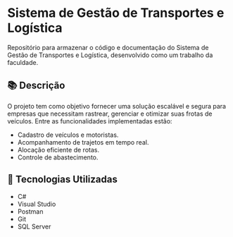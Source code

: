 # Sistema de Gestão de Transportes e Logística

Repositório para armazenar o código e documentação do Sistema de Gestão de Transportes e Logística, desenvolvido como um trabalho da faculdade.

## 📚 Descrição
O projeto tem como objetivo fornecer uma solução escalável e segura para empresas que necessitam rastrear, gerenciar e otimizar suas frotas de veículos. Entre as funcionalidades implementadas estão:

- Cadastro de veículos e motoristas.
- Acompanhamento de trajetos em tempo real.
- Alocação eficiente de rotas.
- Controle de abastecimento.

## 📝 Tecnologias Utilizadas
- C#
- Visual Studio
- Postman
- Git
- SQL Server

